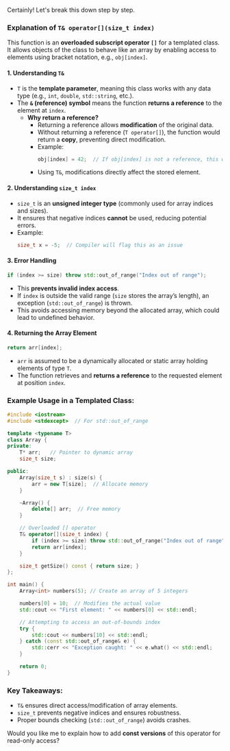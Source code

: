 Certainly! Let's break this down step by step.

### Explanation of `T& operator[](size_t index)`
This function is an **overloaded subscript operator `[]`** for a templated class. It allows objects of the class to behave like an array by enabling access to elements using bracket notation, e.g., `obj[index]`.

#### **1. Understanding `T&`**
- `T` is the **template parameter**, meaning this class works with any data type (e.g., `int`, `double`, `std::string`, etc.).
- The **`&` (reference) symbol** means the function **returns a reference** to the element at `index`. 
  - **Why return a reference?**  
    - Returning a reference allows **modification** of the original data.  
    - Without returning a reference (`T operator[]`), the function would return a **copy**, preventing direct modification.  
    - Example:
      ```cpp
      obj[index] = 42;  // If obj[index] is not a reference, this won't modify the actual value
      ```
    - Using `T&`, modifications directly affect the stored element.

#### **2. Understanding `size_t index`**
- `size_t` is an **unsigned integer type** (commonly used for array indices and sizes).
- It ensures that negative indices **cannot** be used, reducing potential errors.
- Example:
  ```cpp
  size_t x = -5;  // Compiler will flag this as an issue
  ```

#### **3. Error Handling**
```cpp
if (index >= size) throw std::out_of_range("Index out of range");
```
- This **prevents invalid index access**.
- If `index` is outside the valid range (`size` stores the array’s length), an exception (`std::out_of_range`) is thrown.
- This avoids accessing memory beyond the allocated array, which could lead to undefined behavior.

#### **4. Returning the Array Element**
```cpp
return arr[index];
```
- `arr` is assumed to be a dynamically allocated or static array holding elements of type `T`.
- The function retrieves and **returns a reference** to the requested element at position `index`.

### Example Usage in a Templated Class:
```cpp
#include <iostream>
#include <stdexcept>  // For std::out_of_range

template <typename T>
class Array {
private:
    T* arr;   // Pointer to dynamic array
    size_t size;

public:
    Array(size_t s) : size(s) {
        arr = new T[size];  // Allocate memory
    }

    ~Array() {
        delete[] arr;  // Free memory
    }

    // Overloaded [] operator
    T& operator[](size_t index) {
        if (index >= size) throw std::out_of_range("Index out of range");
        return arr[index];
    }

    size_t getSize() const { return size; }
};

int main() {
    Array<int> numbers(5); // Create an array of 5 integers

    numbers[0] = 10;  // Modifies the actual value
    std::cout << "First element: " << numbers[0] << std::endl;

    // Attempting to access an out-of-bounds index
    try {
        std::cout << numbers[10] << std::endl;
    } catch (const std::out_of_range& e) {
        std::cerr << "Exception caught: " << e.what() << std::endl;
    }

    return 0;
}
```

### Key Takeaways:
- `T&` ensures direct access/modification of array elements.
- `size_t` prevents negative indices and ensures robustness.
- Proper bounds checking (`std::out_of_range`) avoids crashes.

Would you like me to explain how to add **const versions** of this operator for read-only access?

